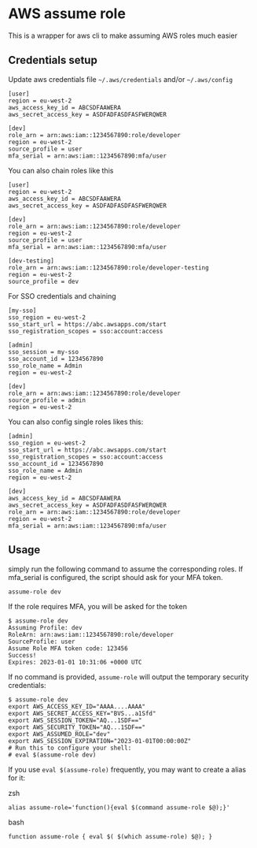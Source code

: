 # AWS assume role

This is a wrapper for aws cli to make assuming AWS roles much easier

## Credentials setup

Update aws credentials file `~/.aws/credentials` and/or `~/.aws/config`
```text
[user]
region = eu-west-2
aws_access_key_id = ABCSDFAAWERA
aws_secret_access_key = ASDFADFASDFASFWERQWER

[dev]
role_arn = arn:aws:iam::1234567890:role/developer
region = eu-west-2
source_profile = user
mfa_serial = arn:aws:iam::1234567890:mfa/user
```

You can also chain roles like this
```text
[user]
region = eu-west-2
aws_access_key_id = ABCSDFAAWERA
aws_secret_access_key = ASDFADFASDFASFWERQWER

[dev]
role_arn = arn:aws:iam::1234567890:role/developer
region = eu-west-2
source_profile = user
mfa_serial = arn:aws:iam::1234567890:mfa/user

[dev-testing]
role_arn = arn:aws:iam::1234567890:role/developer-testing
region = eu-west-2
source_profile = dev
```

For SSO credentials and chaining
```text
[my-sso]
sso_region = eu-west-2
sso_start_url = https://abc.awsapps.com/start
sso_registration_scopes = sso:account:access

[admin]
sso_session = my-sso
sso_account_id = 1234567890
sso_role_name = Admin
region = eu-west-2

[dev]
role_arn = arn:aws:iam::1234567890:role/developer
source_profile = admin
region = eu-west-2

```

You can also config single roles likes this:
```text
[admin]
sso_region = eu-west-2
sso_start_url = https://abc.awsapps.com/start
sso_registration_scopes = sso:account:access
sso_account_id = 1234567890
sso_role_name = Admin
region = eu-west-2

[dev]
aws_access_key_id = ABCSDFAAWERA
aws_secret_access_key = ASDFADFASDFASFWERQWER
role_arn = arn:aws:iam::1234567890:role/developer
region = eu-west-2
mfa_serial = arn:aws:iam::1234567890:mfa/user
```

## Usage

simply run the following command to assume the corresponding roles. If mfa_serial is configured, the script should ask for your MFA token.
```shell
assume-role dev
```

If the role requires MFA, you will be asked for the token

```shell
$ assume-role dev
Assuming Profile: dev
RoleArn: arn:aws:iam::1234567890:role/developer
SourceProfile: user
Assume Role MFA token code: 123456
Success!
Expires: 2023-01-01 10:31:06 +0000 UTC
```
If no command is provided, `assume-role` will output the temporary security credentials:

```shell
$ assume-role dev
export AWS_ACCESS_KEY_ID="AAAA....AAAA"
export AWS_SECRET_ACCESS_KEY="BVS...a1Sfd"
export AWS_SESSION_TOKEN="AQ...1SDF=="
export AWS_SECURITY_TOKEN="AQ...1SDF=="
export AWS_ASSUMED_ROLE="dev"
export AWS_SESSION_EXPIRATION="2023-01-01T00:00:00Z"
# Run this to configure your shell:
# eval $(assume-role dev)
```
If you use `eval $(assume-role)` frequently, you may want to create a alias for it:

zsh

```shell
alias assume-role='function(){eval $(command assume-role $@);}'
```

bash
```shell
function assume-role { eval $( $(which assume-role) $@); }
```
